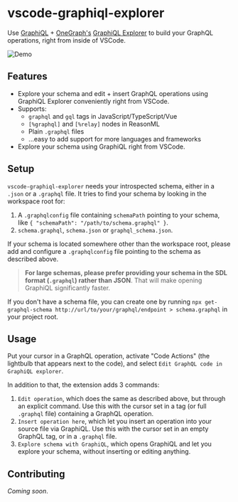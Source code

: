 # vscode-graphiql-explorer

Use [GraphiQL](https://github.com/graphql/graphiql) + [OneGraph's](https://www.onegraph.com/) [GraphiQL Explorer](https://github.com/OneGraph/graphiql-explorer) to build your GraphQL operations, right from inside of VSCode.

![Demo](https://github.com/zth/vscode-graphiql-explorer/blob/master/images/vscode-graphiql-explorer.gif?raw=true)

## Features

- Explore your schema and edit + insert GraphQL operations using GraphiQL Explorer conveniently right from VSCode.
- Supports:
  - `graphql` and `gql` tags in JavaScript/TypeScript/Vue
  - `[%graphql]` and `[%relay]` nodes in ReasonML
  - Plain `.graphql` files
  - ...easy to add support for more languages and frameworks
- Explore your schema using GraphiQL right from VSCode.

## Setup

`vscode-graphiql-explorer` needs your introspected schema, either in a `.json` or a `.graphql` file. It tries to find your schema by looking in the workspace root for:

1. A `.graphqlconfig` file containing `schemaPath` pointing to your schema, like `{ "schemaPath": "/path/to/schema.graphql" }`.
2. `schema.graphql`, `schema.json` or `graphql_schema.json`.

If your schema is located somewhere other than the workspace root, please add and configure a `.graphqlconfig` file pointing to the schema as described above.

> **For large schemas, please prefer providing your schema in the SDL format (`.graphql`) rather than JSON**. That will make opening GraphiQL significantly faster.

If you don't have a schema file, you can create one by running `npx get-graphql-schema http://url/to/your/graphql/endpoint > schema.graphql` in your project root.

## Usage

Put your cursor in a GraphQL operation, activate "Code Actions" (the lightbulb that appears next to the code), and select `Edit GraphQL code in GraphiQL explorer`.

In addition to that, the extension adds 3 commands:

1. `Edit operation`, which does the same as described above, but through an explicit command. Use this with the cursor set in a tag (or full `.graphql` file) containing a GraphQL operation.
2. `Insert operation here`, which let you insert an operation into your source file via GraphiQL. Use this with the cursor set in an empty GraphQL tag, or in a `.graphql` file.
3. `Explore schema with GraphiQL`, which opens GraphiQL and let you explore your schema, without inserting or editing anything.

## Contributing

_Coming soon_.
